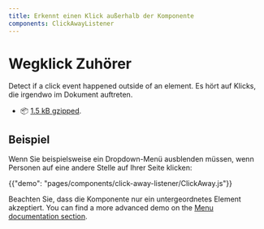 ```yaml
---
title: Erkennt einen Klick außerhalb der Komponente
components: ClickAwayListener
---
```


# Wegklick Zuhörer

<p class="description">Detect if a click event happened outside of an element. Es hört auf Klicks, die irgendwo im Dokument auftreten.</p>

- 📦 [1.5 kB gzipped](/size-snapshot).

## Beispiel

Wenn Sie beispielsweise ein Dropdown-Menü ausblenden müssen, wenn Personen auf eine andere Stelle auf Ihrer Seite klicken:

{{"demo": "pages/components/click-away-listener/ClickAway.js"}}

Beachten Sie, dass die Komponente nur ein untergeordnetes Element akzeptiert. You can find a more advanced demo on the [Menu documentation section](/components/menus/#menulist-composition).